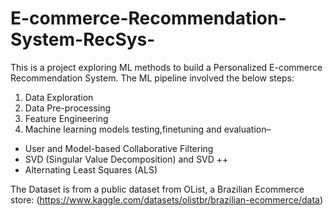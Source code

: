 # E-commerce-Recommendation-System-RecSys-

This is a project exploring ML methods to build a Personalized E-commerce Recommendation System. The ML pipeline involved the below steps:

1. Data Exploration
2. Data Pre-processing
3. Feature Engineering
4. Machine learning models testing,finetuning and evaluation–
- User and Model-based Collaborative Filtering
- SVD (Singular Value Decomposition) and SVD ++
- Alternating Least Squares (ALS)
  
The Dataset is from a public dataset from OList, a Brazilian Ecommerce store:
(https://www.kaggle.com/datasets/olistbr/brazilian-ecommerce/data)
